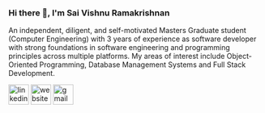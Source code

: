 ### Hi there 👋, I'm Sai Vishnu Ramakrishnan

An independent, diligent, and self-motivated Masters Graduate student (Computer Engineering) with 3 years
of experience as software developer with strong foundations in software engineering and programming principles
across multiple platforms. My areas of interest include Object-Oriented Programming, Database Management
Systems and Full Stack Development.



[<img src='https://cdn.jsdelivr.net/npm/simple-icons@3.0.1/icons/linkedin.svg' alt='linkedin' height='40'>](https://www.linkedin.com/in/https://www.linkedin.com/in/saivishnur//)  [<img src='https://cdn.jsdelivr.net/npm/simple-icons@3.0.1/icons/icloud.svg' alt='website' height='40'>](https://saivishnuramakrishnan.github.io/)  [<img src='https://cdn.jsdelivr.net/npm/simple-icons@3.0.1/icons/gmail.svg' alt='gmail' height='40'>](saivishnuramakrishnan@gmail.com)  
